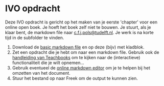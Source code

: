 # IVO opdracht

Deze IVO opdracht is gericht op het maken van je eerste 'chapter' voor een online open boek. Je hoeft het boek zelf niet te bouwen. Je stuurt, als je klaar bent, de markdown file naar c.f.j.pols@tudelft.nl. Je werk is na korte tijd in de subfolder te vinden.

1. Download de [basic markdown file](./basic.md) en op deze (bijv) met kladblok.
2. Zet een opdracht die je hebt om naar een markdown file. Gebruik  ook de [handleiding van Teachbooks](https://teachbooks.tudelft.nl/jupyter-book-manual/basic-features/overview.html) om te kijken naar de (interactieve) functionaliteit die je wilt opnemen...
3. Gebruik eventueel de [online markdown editor](https://stackedit.io/app#) om je te helpen bij het omzetten van het document.
4. Stuur het bestand op naar Freek om de output te kunnen zien.